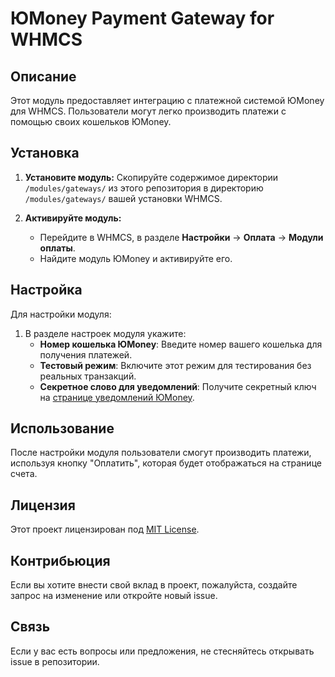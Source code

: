 # ЮMoney Payment Gateway for WHMCS

## Описание
Этот модуль предоставляет интеграцию с платежной системой ЮMoney для WHMCS. Пользователи могут легко производить платежи с помощью своих кошельков ЮMoney.

## Установка

1. **Установите модуль:**
   Скопируйте содержимое директории `/modules/gateways/` из этого репозитория в директорию `/modules/gateways/` вашей установки WHMCS.

2. **Активируйте модуль:**
   - Перейдите в WHMCS, в разделе **Настройки** -> **Оплата** -> **Модули оплаты**.
   - Найдите модуль ЮMoney и активируйте его.

## Настройка

Для настройки модуля:

1. В разделе настроек модуля укажите:
   - **Номер кошелька ЮMoney**: Введите номер вашего кошелька для получения платежей.
   - **Тестовый режим**: Включите этот режим для тестирования без реальных транзакций.
   - **Секретное слово для уведомлений**: Получите секретный ключ на [странице уведомлений ЮMoney](https://yoomoney.ru/transfer/myservices/http-notification).

## Использование

После настройки модуля пользователи смогут производить платежи, используя кнопку "Оплатить", которая будет отображаться на странице счета.

## Лицензия
Этот проект лицензирован под [MIT License](LICENSE).

## Контрибьюция
Если вы хотите внести свой вклад в проект, пожалуйста, создайте запрос на изменение или откройте новый issue.

## Связь
Если у вас есть вопросы или предложения, не стесняйтесь открывать issue в репозитории.
